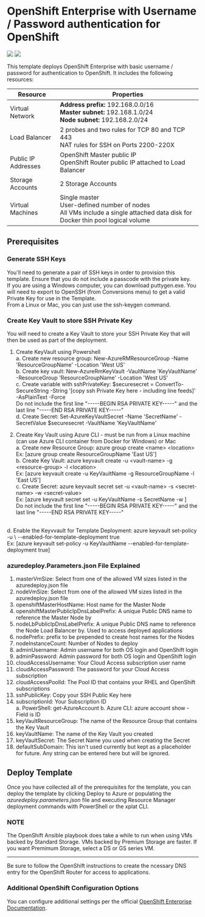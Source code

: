 # OpenShift Enterprise with Username / Password authentication for OpenShift

<a href="https://portal.azure.com/#create/Microsoft.Template/uri/https%3A%2F%2Fraw.githubusercontent.com%2Fharoldwongms%2Fopenshift-enterprise%2Fmaster%2Fazuredeploy.json" target="_blank"><img src="http://azuredeploy.net/deploybutton.png"/></a>
<a href="http://armviz.io/#/?load=https%3A%2F%2Fraw.githubusercontent.com%2Fharoldwongms%2Fopenshift-enterprise%2Fmaster%2Fazuredeploy.json" target="_blank">
    <img src="http://armviz.io/visualizebutton.png"/>
</a>

This template deploys OpenShift Enterprise with basic username / password for authentication to OpenShift. It includes the following resources:

|Resource           |Properties                                                                                                                          |
|-------------------|------------------------------------------------------------------------------------------------------------------------------------|
|Virtual Network    |**Address prefix:** 192.168.0.0/16<br />**Master subnet:** 192.168.1.0/24<br />**Node subnet:** 192.168.2.0/24                               |
|Load Balancer      |2 probes and two rules for TCP 80 and TCP 443 <br/> NAT rules for SSH on Ports 2200-220X                                                                                  |
|Public IP Addresses|OpenShift Master public IP<br />OpenShift Router public IP attached to Load Balancer                                                |
|Storage Accounts   |2 Storage Accounts                                                                                                                  |
|Virtual Machines   |Single master<br />User-defined number of nodes<br />All VMs include a single attached data disk for Docker thin pool logical volume|

## Prerequisites

### Generate SSH Keys

You'll need to generate a pair of SSH keys in order to provision this template. Ensure that you do not include a passcode with the private key. <br/>
If you are using a Windows computer, you can download puttygen.exe.  You will need to export to OpenSSH (from Conversions menu) to get a valid Private Key for use in the Template.<br/>
From a Linux or Mac, you can just use the ssh-keygen command.

### Create Key Vault to store SSH Private Key

You will need to create a Key Vault to store your SSH Private Key that will then be used as part of the deployment.

1. Create KeyVault using Powershell <br/>
  a.  Create new resource group: New-AzureRMResourceGroup -Name 'ResourceGroupName' -Location 'West US'<br/>
  b.  Create key vault: New-AzureRmKeyVault -VaultName 'KeyVaultName' -ResourceGroup 'ResourceGroupName' -Location 'West US'<br/>
  c.  Create variable with sshPrivateKey: $securesecret = ConvertTo-SecureString -String '[copy ssh Private Key here - including line feeds]' -AsPlainText -Force<br/>
     Do not include the first line "-----BEGIN RSA PRIVATE KEY-----" and the last line "-----END RSA PRIVATE KEY-----"  <br/>
  d.  Create Secret: Set-AzureKeyVaultSecret -Name 'SecretName' -SecretValue $securesecret -VaultName 'KeyVaultName'<br/>

2. Create Key Vault using Azure CLI - must be run from a Linux machine (can use Azure CLI container from Docker for Windows) or Mac<br/>
  a.  Create new Resource Group: azure group create \<name\> \<location\> <br/>
         Ex: [azure group create ResourceGroupName 'East US'] <br/>
  b.  Create Key Vault: azure keyvault create -u \<vault-name\> -g \<resource-group\> -l \<location\><br/>
         Ex: [azure keyvault create -u KeyVaultName -g ResourceGroupName -l 'East US'] <br/>
  c.  Create Secret: azure keyvault secret set -u \<vault-name\> -s \<secret-name\> -w \<secret-value\><br/>
         Ex: [azure keyvault secret set -u KeyVaultName -s SecretName -w <Paste private key here>] <br/>
     Do not include the first line "-----BEGIN RSA PRIVATE KEY-----" and the last line "-----END RSA PRIVATE KEY-----" <br/>
  <br/>
  d.  Enable the Keyvvault for Template Deployment: azure keyvault set-policy -u \<vault-name\> --enabled-for-template-deployment true <br/>
         Ex: [azure keyvault set-policy -u KeyVaultName --enabled-for-template-deployment true] <br/>

### azuredeploy.Parameters.json File Explained

1.  masterVmSize: Select from one of the allowed VM sizes listed in the azuredeploy.json file
2.  nodeVmSize: Select from one of the allowed VM sizes listed in the azuredeploy.json file
3.  openshiftMasterHostName: Host name for the Master Node
4.  openshiftMasterPublicIpDnsLabelPrefix: A unique Public DNS name to reference the Master Node by
5.  nodeLbPublicIpDnsLabelPrefix: A unique Public DNS name to reference the Node Load Balancer by.  Used to access deployed applications
6.  nodePrefix: prefix to be prepended to create host names for the Nodes
7.  nodeInstanceCount: Number of Nodes to deploy
8.  adminUsername: Admin username for both OS login and OpenShift login
9.  adminPassword: Admin password for both OS login and OpenShift login
10. cloudAccessUsername: Your Cloud Access subscription user name
11. cloudAccessPassword: The password for your Cloud Access subscription
12. cloudAccessPoolId: The Pool ID that contains your RHEL and OpenShift subscriptions
13. sshPublicKey: Copy your SSH Public Key here
14. subscriptionId: Your Subscription ID<br/>
    a. PowerShell: get-AzureAccount
	b. Azure CLI: azure account show  - Field is ID
15. keyVaultResourceGroup: The name of the Resource Group that contains the Key Vault
16. keyVaultName: The name of the Key Vault you created
17. keyVaultSecret: The Secret Name you used when creating the Secret
18. defaultSubDomain: This isn't used currently but kept as a placeholder for future.  Any string can be entered here but will be ignored.

## Deploy Template

Once you have collected all of the prerequisites for the template, you can deploy the template by clicking Deploy to Azure or populating the *azuredeploy.parameters.json* file and executing Resource Manager deployment commands with PowerShell or the xplat CLI.

### NOTE

The OpenShift Ansible playbook does take a while to run when using VMs backed by Standard Storage. VMs backed by Premium Storage are faster. If you want Premimum Storage, select a DS or GS series VM.
<hr />
Be sure to follow the OpenShift instructions to create the ncessary DNS entry for the OpenShift Router for access to applications.

### Additional OpenShift Configuration Options
 
You can configure additional settings per the official [OpenShift Enterprise Documentation](https://docs.openshift.com/enterprise/3.2/welcome/index.html).
